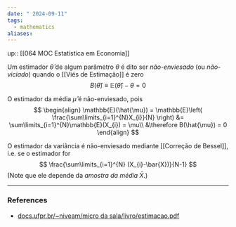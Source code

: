 ```yaml
---
date: " 2024-09-11"
tags:
  - mathematics
aliases:
---
```


up:: [[064 MOC Estatística em Economia]]

Um estimador $\hat{\theta}$ de algum parâmetro $\theta$ é dito ser *não-enviesado* (ou *não-viciado*) quando o [[Viés de Estimação]] é zero
$$
B(\hat{\theta}) \equiv \mathbb{E}(\hat{\theta}) - \theta = 0
$$

O estimador da média $\hat{\mu}$ é não-enviesado, pois
$$
\begin{align}
\mathbb{E}(\hat{\mu}) = \mathbb{E}\left( \frac{\sum\limits_{i=1}^{N}X_{i}}{N} \right) &= \sum\limits_{i=1}^{N}\mathbb{E}(X_{i}) = \mu\\
&\therefore B(\hat{\mu}) = 0
\end{align}
$$

O estimador da variância é não-enviesado mediante [[Correção de Bessel]], i.e. se o estimador for
$$
\frac{\sum\limits_{i=1}^{N} (X_{i}-\bar{X})}{N-1}
$$
(Note que ele depende da *amostra da média* $\bar{X}$.)

---
### References
- [docs.ufpr.br/\~niveam/micro da sala/livro/estimacao.pdf](https://docs.ufpr.br/~niveam/micro%20da%20sala/livro/estimacao.pdf)